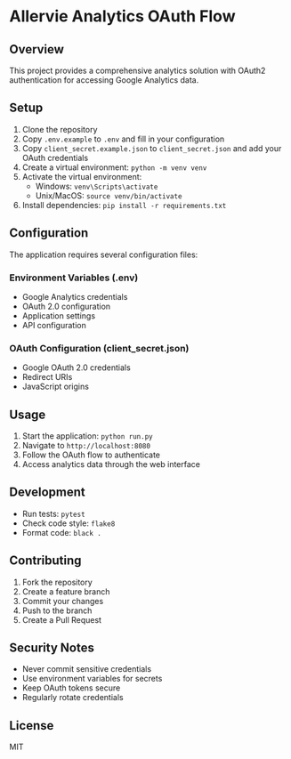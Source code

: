 # Allervie Analytics OAuth Flow

## Overview
This project provides a comprehensive analytics solution with OAuth2 authentication for accessing Google Analytics data.

## Setup
1. Clone the repository
2. Copy `.env.example` to `.env` and fill in your configuration
3. Copy `client_secret.example.json` to `client_secret.json` and add your OAuth credentials
4. Create a virtual environment: `python -m venv venv`
5. Activate the virtual environment:
   - Windows: `venv\Scripts\activate`
   - Unix/MacOS: `source venv/bin/activate`
6. Install dependencies: `pip install -r requirements.txt`

## Configuration
The application requires several configuration files:

### Environment Variables (.env)
- Google Analytics credentials
- OAuth 2.0 configuration
- Application settings
- API configuration

### OAuth Configuration (client_secret.json)
- Google OAuth 2.0 credentials
- Redirect URIs
- JavaScript origins

## Usage
1. Start the application: `python run.py`
2. Navigate to `http://localhost:8080`
3. Follow the OAuth flow to authenticate
4. Access analytics data through the web interface

## Development
- Run tests: `pytest`
- Check code style: `flake8`
- Format code: `black .`

## Contributing
1. Fork the repository
2. Create a feature branch
3. Commit your changes
4. Push to the branch
5. Create a Pull Request

## Security Notes
- Never commit sensitive credentials
- Use environment variables for secrets
- Keep OAuth tokens secure
- Regularly rotate credentials

## License
MIT